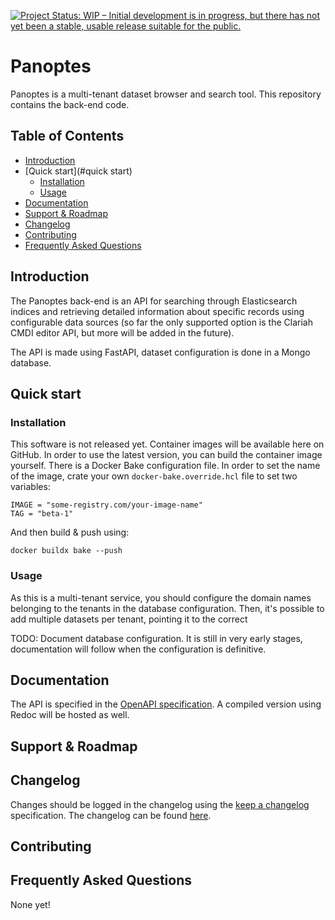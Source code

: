 [![Project Status: WIP – Initial development is in progress, but there has not yet been a stable, usable release suitable for the public.](https://www.repostatus.org/badges/latest/wip.svg)](https://www.repostatus.org/#wip)

# Panoptes

Panoptes is a multi-tenant dataset browser and search tool. This repository contains the back-end code.

## Table of Contents

* [Introduction](#introduction)
* [Quick start](#quick start)
    * [Installation](#installation)
    * [Usage](#usage)
* [Documentation](#documentation)
* [Support & Roadmap](#support-and-roadmap)
* [Changelog](#changelog)
* [Contributing](#contributing)
* [Frequently Asked Questions](#frequently-asked-questions)

## Introduction

The Panoptes back-end is an API for searching through Elasticsearch indices and retrieving detailed information about specific
records using configurable data sources (so far the only supported option is the Clariah CMDI editor API, but more will be added in the future).

The API is made using FastAPI, dataset configuration is done in a Mongo database.

## Quick start

### Installation

This software is not released yet. Container images will be available here on GitHub. In order to use the latest version, you can build the container
image yourself. There is a Docker Bake configuration file. In order to set the name of the image, crate your own `docker-bake.override.hcl` file to set two variables:

```hcl
IMAGE = "some-registry.com/your-image-name"
TAG = "beta-1"
```
And then build & push using:
```shell
docker buildx bake --push
```

### Usage

As this is a multi-tenant service, you should configure the domain names belonging to the tenants in the database configuration. Then, it's possible to add
multiple datasets per tenant, pointing it to the correct 

TODO: Document database configuration. It is still in very early stages, documentation will follow when the configuration is definitive.

## Documentation

The API is specified in the [OpenAPI specification](docs/openapi.yaml). A compiled version using Redoc will be hosted as well.

## Support & Roadmap



## Changelog

Changes should be logged in the changelog using the [keep a changelog](https://keepachangelog.com/en/1.1.0/) specification. The changelog can be found [here](CHANGELOG.md).

## Contributing


## Frequently Asked Questions

None yet!
